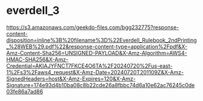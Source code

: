 # everdell_3

https://s3.amazonaws.com/geekdo-files.com/bgg232775?response-content-disposition=inline%3B%20filename%3D%22Everdell_Rulebook_2ndPrinting_%28WEB%29.pdf%22&response-content-type=application%2Fpdf&X-Amz-Content-Sha256=UNSIGNED-PAYLOAD&X-Amz-Algorithm=AWS4-HMAC-SHA256&X-Amz-Credential=AKIAJYFNCT7FKCE4O6TA%2F20240720%2Fus-east-1%2Fs3%2Faws4_request&X-Amz-Date=20240720T201109Z&X-Amz-SignedHeaders=host&X-Amz-Expires=120&X-Amz-Signature=174e93d4b10ba08c8b22cde26a8fbbc74d6a10e62ac76245c0de03fe86a7ad86
